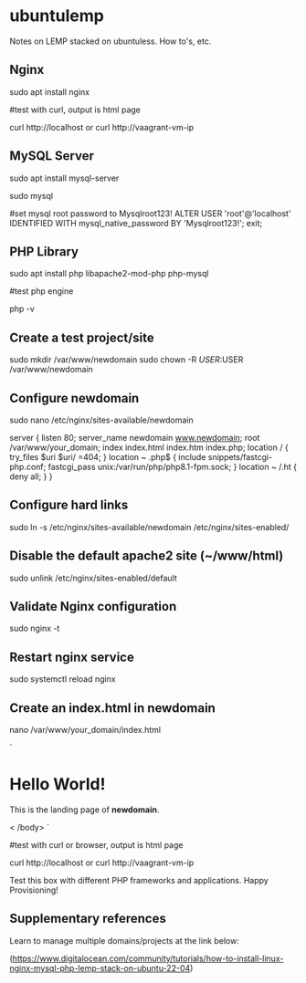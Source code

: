 # ubuntulemp
Notes on LEMP stacked on ubuntuless. How to's, etc.

## Nginx
sudo apt install nginx

#test with curl, output is html page

curl http://localhost or curl http://vaagrant-vm-ip

## MySQL Server
  
sudo apt install mysql-server

sudo mysql 

#set mysql root password to Mysqlroot123!
ALTER USER 'root'@'localhost' IDENTIFIED WITH mysql_native_password BY 'Mysqlroot123!';
exit;

## PHP Library

sudo apt install php libapache2-mod-php php-mysql

#test php engine
  
php -v

## Create a test project/site
sudo mkdir /var/www/newdomain
sudo chown -R $USER:$USER /var/www/newdomain

## Configure newdomain
sudo nano /etc/nginx/sites-available/newdomain

server { listen 80; server_name newdomain www.newdomain; root /var/www/your_domain; index index.html index.htm index.php;
    location / { try_files $uri $uri/ =404; }
    location ~ \.php$ { include snippets/fastcgi-php.conf; fastcgi_pass unix:/var/run/php/php8.1-fpm.sock; }
    location ~ /\.ht { deny all; } }
    
## Configure hard links
sudo ln -s /etc/nginx/sites-available/newdomain /etc/nginx/sites-enabled/

## Disable the default apache2 site (~/www/html)
sudo unlink /etc/nginx/sites-enabled/default

## Validate Nginx configuration
sudo nginx -t

## Restart nginx service
sudo systemctl reload nginx

## Create an index.html in newdomain
nano /var/www/your_domain/index.html

`<html>  <head>    <title>newdomain website</title>  </head> 
<body> <h1>Hello World!</h1> <p>This is the landing page of <strong>newdomain</strong>.</p><
/body> 
</html>`
  
#test with curl or browser, output is html page

curl http://localhost or curl http://vaagrant-vm-ip

Test this box with different PHP frameworks and applications. Happy Provisioning!


## Supplementary references

Learn to manage multiple domains/projects at the link below:

(https://www.digitalocean.com/community/tutorials/how-to-install-linux-nginx-mysql-php-lemp-stack-on-ubuntu-22-04)
